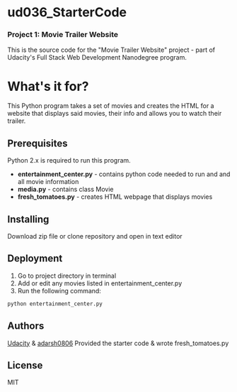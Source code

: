 # ud036_StarterCode
### Project 1: Movie Trailer Website

This is the source code for the "Movie Trailer Website" project - part of Udacity's Full Stack Web Development Nanodegree program.

# What's it for?

This Python program takes a set of movies and creates the HTML for a website that displays said movies, their info and allows you to watch their trailer.

## Prerequisites

Python 2.x is required to run this program.

- **entertainment_center.py** - contains python code needed to run and and all movie information
- **media.py** - contains class Movie
- **fresh_tomatoes.py** - creates HTML webpage that displays movies

## Installing

Download zip file or clone repository and open in text editor

## Deployment

1. Go to project directory in terminal
2. Add or edit any movies listed in entertainment_center.py
3. Run the following command:
```bash
python entertainment_center.py
```

## Authors
[Udacity](https://www.udacity.com) & [adarsh0806](https://github.com/adarsh0806) Provided the starter code & wrote fresh_tomatoes.py

## License

MIT
